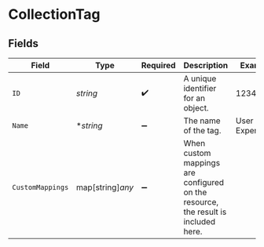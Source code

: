 # CollectionTag


## Fields

| Field                                                                             | Type                                                                              | Required                                                                          | Description                                                                       | Example                                                                           |
| --------------------------------------------------------------------------------- | --------------------------------------------------------------------------------- | --------------------------------------------------------------------------------- | --------------------------------------------------------------------------------- | --------------------------------------------------------------------------------- |
| `ID`                                                                              | *string*                                                                          | :heavy_check_mark:                                                                | A unique identifier for an object.                                                | 12345                                                                             |
| `Name`                                                                            | **string*                                                                         | :heavy_minus_sign:                                                                | The name of the tag.                                                              | User Experience                                                                   |
| `CustomMappings`                                                                  | map[string]*any*                                                                  | :heavy_minus_sign:                                                                | When custom mappings are configured on the resource, the result is included here. |                                                                                   |